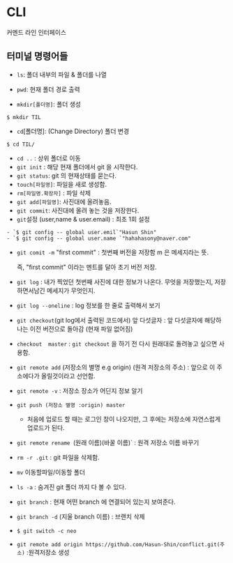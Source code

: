 # CLI

커멘드 라인 인터페이스



## 터미널 명령어들

- `ls`:  폴더 내부의 파일 & 폴더를 나열
- `pwd`: 현재 폴더 경로 출력

- `mkdir[폴더명]`: 폴더 생성

```shell
$ mkdir TIL
```

- `cd`[폴더명]: (Change Directory)  폴더 변경 

```shell
$ cd TIL/
```

- `cd ..` : 상위 폴더로 이동 
- `git init` : 해당 현재 폴더에서 git 을 시작한다. 
- `git status`:  git 의 현재상태를 묻는다.
- `touch[파일명]`: 파일을 새로 생성함. 
- `rm[파일명.확장자]` : 파일 삭제 
- `git add[파일명]`: 사진대에 올려놓음.  
- `git commit`: 사진대에 올려 놓는 것을 저장한다.
- `git`설정 (user,name & user.email) : 최초 1회 설정

``` shell
- `$ git config -- global user.emil`"Hasun Shin"
- `$ git config -- global user.name `"hahahasony@naver.com"
```

- `git comit -m` "first commit" : 첫번째 버전을 저장함 m 은 메세지라는 뜻.

  즉, "first commit" 이라는 멘트를 달아 초기 버전 저장. 

- `git log` : 내가 찍었던 첫번째 사진에 대한 정보가 나온다. 무엇을 저장했는지,  저장하면서남긴 메세지가 무엇인지. 

- `git log --oneline` :  log 정보를 한 줄로 출력해서 보기  

- `git checkout`(git log에서 출력된 코드에서)  앞 다섯글자  : 앞 다섯글자에 해당하나는 이전 버전으로 돌아감 (현재 파일 없어짐)

- `checkout  master` : `git checkout` 을 하기 전 다시 원래대로 돌려놓고 싶으면 사용함.

- `git remote add` (저장소의 별명 e.g origin) (원격 저장소의 주소) : 앞으로 이 주소에다가 올릴것이라고 선언함. 

- `git remote -v`  :  저장소 장소가 어딘지 정보 알기 

- `git push (저장소 별명 :origin) master` 
  
  - 처음에 업로드 할 때는 로그인 창이 나오지만, 그 후에는 저장소에 자연스럽게 업로드가 된다. 
  
- `git remote rename `(원래 이름)(바꿀 이름)` : 원격 저장소 이름 바꾸기

- `rm -r .git` : git 파일을 삭제함. 

- `mv`  이동할파일/이동할 폴더 

- `ls -a` : 숨겨진 git 폴더 까지 다 볼 수 있다. 

- `git branch` : 현재 어떤 branch 에 연결되어 있는지 보여준다. 

- `git branch -d` (지울 branch 이름) : 브랜치 삭제

- `$ git switch -c neo`

-  `git remote add origin https://github.com/Hasun-Shin/conflict.git(주소)` :원격저장소 생성 




